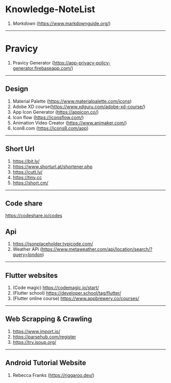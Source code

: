 # Knowledge-NoteList

1. *Markdown*  (https://www.markdownguide.org/)
-------

# Pravicy
1. Pravicy Generator (https://app-privacy-policy-generator.firebaseapp.com/)

---
##  **Design** 
1. Material Palette (https://www.materialpalette.com/icons)
2. Adobe XD course(https://www.xdguru.com/adobe-xd-course/)
3. App Icon Generator (https://appicon.co/)
4. Icon flow (https://iconsflow.com/)
5. Animation Video Creator (https://www.animaker.com/)
6. Icon8.com  (https://icons8.com/app)
---

## Short Url 
1. https://bit.ly/
2. https://www.shorturl.at/shortener.php
3. https://cutt.ly/
4. https://tiny.cc
5. https://short.cm/

---
## Code share
https://codeshare.io/codes

## Api
1. https://jsonplaceholder.typicode.com/
2. Weather APi (https://www.metaweather.com/api/location/search/?query=london)
----

## Flutter websites
1. (Code magic) https://codemagic.io/start/
2. (Flutter school) https://developer.school/tag/flutter/ 
3. (Flutter online course) https://www.appbrewery.co/courses/
-------

## Web Scrapping & Crawling
1. https://www.import.io/
2. https://parsehub.com/register
3. https://try.jsoup.org/
------

## Android Tutorial Website
1. Rebecca Franks (https://riggaroo.dev/)
